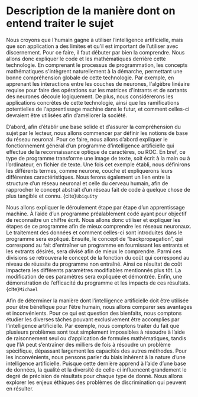 # Description de la manière dont on entend traiter le sujet

Nous croyons que l’humain gagne à utiliser l’intelligence artificielle, mais que son application a des limites et qu’il est important de l’utiliser avec discernement. Pour ce faire, il faut débuter par bien la comprendre. Nous allons donc expliquer le code et les mathématiques derrière cette technologie. En comprenant le processus de programmation, les concepts mathématiques s'intègrent naturellement à la démarche, permettant une bonne compréhension globale de cette technologie. Par exemple, en apprenant les interactions entre les couches de neurones, l'algèbre linéaire requise pour faire des opérations sur les matrices d'intrants et de sortants des neurones découle logiquement. De plus, nous considérerons les applications concrètes de cette technologie, ainsi que les ramifications potentielles de l'apprentissage machine dans le futur, et comment celles-ci devraient être utilisées afin d’améliorer la société.

D’abord, afin d’établir une base solide et d’assurer la compréhension du sujet par le lecteur, nous allons commencer par définir les notions de base du réseau neuronal. Pour ce faire, nous allons d’abord expliquer le fonctionnement général d’un programme d’intelligence artificielle qui effectue de la reconnaissance optique de caractères, ou ROC. En bref, ce type de programme transforme une image de texte, soit écrit à la main ou à l’ordinateur, en fichier de texte. Une fois cet exemple établi, nous définirons les différents termes, comme neurone, couche et expliquerons leurs différentes caractéristiques. Nous ferons également un lien entre la structure d’un réseau neuronal et celle du cerveau humain, afin de rapprocher le concept abstrait d’un réseau fait de code à quelque chose de plus tangible et connu. {cite}`Ubiquity`

Nous allons expliquer le déroulement étape par étape d’un apprentissage machine. À l’aide d’un programme préalablement codé ayant pour objectif de reconnaître un chiffre écrit. Nous allons donc utiliser et expliquer les étapes de ce programme afin de mieux comprendre les réseaux neuronaux. Le  traitement des données et comment celles-ci sont introduites dans le programme sera expliqué. Ensuite, le concept de “backpropagation”, qui correspond au fait d'entraîner un programme en fournissant les entrants et les extrants désirés, sera divisé afin de mieux le comprendre.  Parmi ces divisions se retrouvera le concept de la fonction du coût qui correspond au niveau de réussite du programme non entraîné. Ainsi ce résultat de coût impactera les différents paramètres modifiables mentionnés plus tôt. La modification de ces paramètres sera expliquée et démontrée. Enfin, une démonstration de l’efficacité du programme et les impacts de ces résultats.{cite}`Michael`

Afin de déterminer la manière dont l’intelligence artificielle doit être utilisée pour être bénéfique pour l’être humain, nous allons comparer ses avantages et inconvénients. Pour ce qui est question des bienfaits, nous comptons étudier les diverses tâches pouvant exclusivement être accomplies par l’intelligence artificielle. Par exemple, nous comptons traiter du fait que plusieurs problèmes sont tout simplement impossibles à résoudre à l’aide de raisonnement seul ou d’application de formules mathématiques, tandis que l’IA peut s’entraîner des milliers de fois à résoudre un problème spécifique, dépassant largement les capacités des autres méthodes. Pour les inconvénients, nous pensons parler du biais inhérent à la nature d’une intelligence artificielle. Puisque cette dernière apprend à l’aide d’une base de données, la qualité et la diversité de celle-ci influencent grandement le degré de précision de résultats pour chaque type de donné. Nous allons explorer les enjeux éthiques des problèmes de discrimination qui peuvent en résulter.

